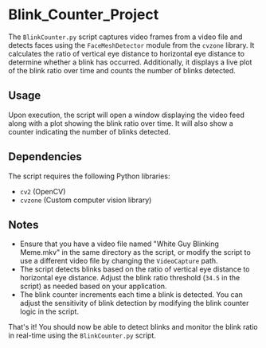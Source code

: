 # Blink_Counter_Project

The `BlinkCounter.py` script captures video frames from a video file and detects faces using the `FaceMeshDetector` module from the `cvzone` library. It calculates the ratio of vertical eye distance to horizontal eye distance to determine whether a blink has occurred. Additionally, it displays a live plot of the blink ratio over time and counts the number of blinks detected.

## Usage

Upon execution, the script will open a window displaying the video feed along with a plot showing the blink ratio over time. It will also show a counter indicating the number of blinks detected.


## Dependencies

The script requires the following Python libraries:

- `cv2` (OpenCV)
- `cvzone` (Custom computer vision library)

## Notes

- Ensure that you have a video file named "White Guy Blinking Meme.mkv" in the same directory as the script, or modify the script to use a different video file by changing the `VideoCapture` path.
- The script detects blinks based on the ratio of vertical eye distance to horizontal eye distance. Adjust the blink ratio threshold (`34.5` in the script) as needed based on your application.
- The blink counter increments each time a blink is detected. You can adjust the sensitivity of blink detection by modifying the blink counter logic in the script.

That's it! You should now be able to detect blinks and monitor the blink ratio in real-time using the `BlinkCounter.py` script.
